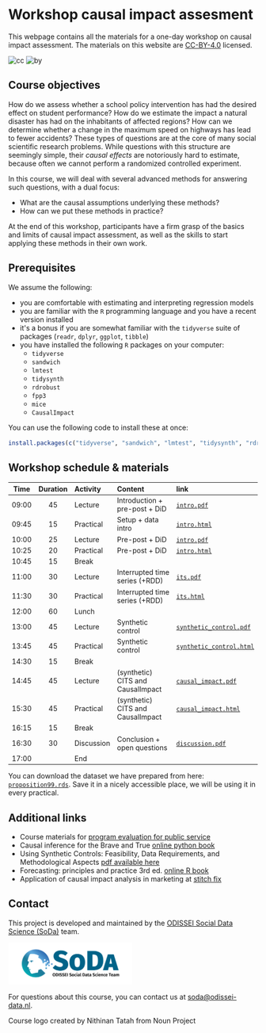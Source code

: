 
# Workshop causal impact assesment
This webpage contains all the materials for a one-day workshop on causal impact assessment. The materials on this website are [CC-BY-4.0](https://creativecommons.org/licenses/by/4.0/) licensed.

![cc](https://mirrors.creativecommons.org/presskit/icons/cc.svg) ![by](https://mirrors.creativecommons.org/presskit/icons/by.svg)

## Course objectives

How do we assess whether a school policy intervention has had the desired effect on student performance? How do we estimate the impact a natural disaster has had on the inhabitants of affected regions? How can we determine whether a change in the maximum speed on highways has lead to fewer accidents? These types of questions are at the core of many social scientific research problems. While questions with this structure are seemingly simple, their _causal effects_ are notoriously hard to estimate, because often we cannot perform a randomized controlled experiment. 

In this course, we will deal with several advanced methods for answering such questions, with a dual focus:

- What are the causal assumptions underlying these methods?
- How can we put these methods in practice?

At the end of this workshop, participants have a firm grasp of the basics and limits of causal impact assessment, as well as the skills to start applying these methods in their own work.

## Prerequisites

We assume the following:

- you are comfortable with estimating and interpreting regression models
- you are familiar with the `R` programming language and you have a recent version installed
- it's a bonus if you are somewhat familiar with the `tidyverse` suite of packages (`readr`, `dplyr`, `ggplot`, `tibble`)
- you have installed the following `R` packages on your computer:
  - `tidyverse`
  - `sandwich`
  - `lmtest`
  - `tidysynth`
  - `rdrobust`
  - `fpp3`
  - `mice`
  - `CausalImpact`

You can use the following code to install these at once:
```r
install.packages(c("tidyverse", "sandwich", "lmtest", "tidysynth", "rdrobust", "fpp3", "mice", "CausalImpact"))
```


## Workshop schedule & materials

| Time  | Duration | Activity   | Content                            | link |
| :---: | :------: | :--------- | :--------------------------------- | :--- |
| 09:00 | 45       | Lecture    | Introduction + pre-post + DiD      | [`intro.pdf`](./lectures/01_introduction/intro.pdf) |
| 09:45 | 15       | Practical  | Setup + data intro                 | [`intro.html`](./practicals/01_introduction/intro.html) |
| 10:00 | 25       | Lecture    | Pre-post + DiD                     | [`intro.pdf`](./lectures/01_introduction/intro.pdf) |
| 10:25 | 20       | Practical  | Pre-post + DiD                     | [`intro.html`](./practicals/01_introduction/intro.html) |
| 10:45 | 15       | Break      |                                    | |
| 11:00 | 30       | Lecture    | Interrupted time series (+RDD)     | [`its.pdf`](./lectures/02_interrupted_time_series/its.pdf) |
| 11:30 | 30       | Practical  | Interrupted time series (+RDD)     | [`its.html`](./practicals/02_interrupted_time_series/its.html) | 
| 12:00 | 60       | Lunch      |                                    | |
| 13:00 | 45       | Lecture    | Synthetic control                  | [`synthetic_control.pdf`](./lectures/03_synthetic_control/synthetic_control.pdf) |
| 13:45 | 45       | Practical  | Synthetic control                  | [`synthetic_control.html`](./practicals/03_synthetic_control/synthetic_control.html) |
| 14:30 | 15       | Break      |                                    | |
| 14:45 | 45       | Lecture    | (synthetic) CITS and CausalImpact  | [`causal_impact.pdf`](./lectures/04_causal_impact/causal_impact.pdf) |
| 15:30 | 45       | Practical  | (synthetic) CITS and CausalImpact  | [`causal_impact.html`](./practicals/04_causal_impact/causal_impact.html) |
| 16:15 | 15       | Break      |                                    | |
| 16:30 | 30       | Discussion | Conclusion + open questions        | [`discussion.pdf`](./lectures/05_discussion/discussion.pdf) |
| 17:00 |          | End        |                                    | |

You can download the dataset we have prepared from here: [`proposition99.rds`](./data/proposition99.rds). Save it in a nicely accessible place, we will be using it in every practical.

## Additional links

- Course materials for [program evaluation for public service](https://evalsp23.classes.andrewheiss.com/)
- Causal inference for the Brave and True [online python book](https://matheusfacure.github.io/python-causality-handbook/landing-page.html)
- Using Synthetic Controls: Feasibility, Data Requirements, and Methodological Aspects [pdf available here](https://www.aeaweb.org/articles?id=10.1257/jel.20191450)
- Forecasting: principles and practice 3rd ed. [online R book](https://otexts.com/fpp3/)
- Application of causal impact analysis in marketing at [stitch fix](https://multithreaded.stitchfix.com/blog/2016/01/13/market-watch/)

## Contact

This project is developed and maintained by the [ODISSEI Social Data
Science (SoDa)](https://odissei-soda.nl/) team.

<img src="img/soda_logo.png" alt="SoDa logo" width="250px"/>

For questions about this course, you can contact us at [soda@odissei-data.nl](mailto:soda@odissei-data.nl).

Course logo created by Nithinan Tatah from Noun Project
